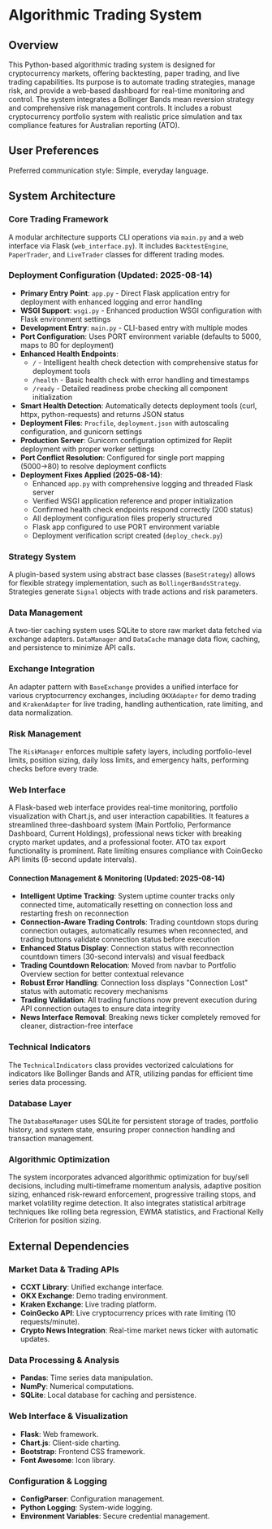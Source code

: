 # Algorithmic Trading System

## Overview

This Python-based algorithmic trading system is designed for cryptocurrency markets, offering backtesting, paper trading, and live trading capabilities. Its purpose is to automate trading strategies, manage risk, and provide a web-based dashboard for real-time monitoring and control. The system integrates a Bollinger Bands mean reversion strategy and comprehensive risk management controls. It includes a robust cryptocurrency portfolio system with realistic price simulation and tax compliance features for Australian reporting (ATO).

## User Preferences

Preferred communication style: Simple, everyday language.

## System Architecture

### Core Trading Framework
A modular architecture supports CLI operations via `main.py` and a web interface via Flask (`web_interface.py`). It includes `BacktestEngine`, `PaperTrader`, and `LiveTrader` classes for different trading modes.

### Deployment Configuration (Updated: 2025-08-14)
- **Primary Entry Point**: `app.py` - Direct Flask application entry for deployment with enhanced logging and error handling
- **WSGI Support**: `wsgi.py` - Enhanced production WSGI configuration with Flask environment settings
- **Development Entry**: `main.py` - CLI-based entry with multiple modes
- **Port Configuration**: Uses PORT environment variable (defaults to 5000, maps to 80 for deployment)
- **Enhanced Health Endpoints**: 
  - `/` - Intelligent health check detection with comprehensive status for deployment tools
  - `/health` - Basic health check with error handling and timestamps
  - `/ready` - Detailed readiness probe checking all component initialization
- **Smart Health Detection**: Automatically detects deployment tools (curl, httpx, python-requests) and returns JSON status
- **Deployment Files**: `Procfile`, `deployment.json` with autoscaling configuration, and gunicorn settings
- **Production Server**: Gunicorn configuration optimized for Replit deployment with proper worker settings
- **Port Conflict Resolution**: Configured for single port mapping (5000→80) to resolve deployment conflicts
- **Deployment Fixes Applied (2025-08-14)**:
  - Enhanced `app.py` with comprehensive logging and threaded Flask server
  - Verified WSGI application reference and proper initialization
  - Confirmed health check endpoints respond correctly (200 status)
  - All deployment configuration files properly structured
  - Flask app configured to use PORT environment variable
  - Deployment verification script created (`deploy_check.py`)

### Strategy System
A plugin-based system using abstract base classes (`BaseStrategy`) allows for flexible strategy implementation, such as `BollingerBandsStrategy`. Strategies generate `Signal` objects with trade actions and risk parameters.

### Data Management
A two-tier caching system uses SQLite to store raw market data fetched via exchange adapters. `DataManager` and `DataCache` manage data flow, caching, and persistence to minimize API calls.

### Exchange Integration
An adapter pattern with `BaseExchange` provides a unified interface for various cryptocurrency exchanges, including `OKXAdapter` for demo trading and `KrakenAdapter` for live trading, handling authentication, rate limiting, and data normalization.

### Risk Management
The `RiskManager` enforces multiple safety layers, including portfolio-level limits, position sizing, daily loss limits, and emergency halts, performing checks before every trade.

### Web Interface
A Flask-based web interface provides real-time monitoring, portfolio visualization with Chart.js, and user interaction capabilities. It features a streamlined three-dashboard system (Main Portfolio, Performance Dashboard, Current Holdings), professional news ticker with breaking crypto market updates, and a professional footer. ATO tax export functionality is prominent. Rate limiting ensures compliance with CoinGecko API limits (6-second update intervals).

#### Connection Management & Monitoring (Updated: 2025-08-14)
- **Intelligent Uptime Tracking**: System uptime counter tracks only connected time, automatically resetting on connection loss and restarting fresh on reconnection
- **Connection-Aware Trading Controls**: Trading countdown stops during connection outages, automatically resumes when reconnected, and trading buttons validate connection status before execution
- **Enhanced Status Display**: Connection status with reconnection countdown timers (30-second intervals) and visual feedback
- **Trading Countdown Relocation**: Moved from navbar to Portfolio Overview section for better contextual relevance
- **Robust Error Handling**: Connection loss displays "Connection Lost" status with automatic recovery mechanisms
- **Trading Validation**: All trading functions now prevent execution during API connection outages to ensure data integrity
- **News Interface Removal**: Breaking news ticker completely removed for cleaner, distraction-free interface

### Technical Indicators
The `TechnicalIndicators` class provides vectorized calculations for indicators like Bollinger Bands and ATR, utilizing pandas for efficient time series data processing.

### Database Layer
The `DatabaseManager` uses SQLite for persistent storage of trades, portfolio history, and system state, ensuring proper connection handling and transaction management.

### Algorithmic Optimization
The system incorporates advanced algorithmic optimization for buy/sell decisions, including multi-timeframe momentum analysis, adaptive position sizing, enhanced risk-reward enforcement, progressive trailing stops, and market volatility regime detection. It also integrates statistical arbitrage techniques like rolling beta regression, EWMA statistics, and Fractional Kelly Criterion for position sizing.

## External Dependencies

### Market Data & Trading APIs
- **CCXT Library**: Unified exchange interface.
- **OKX Exchange**: Demo trading environment.
- **Kraken Exchange**: Live trading platform.
- **CoinGecko API**: Live cryptocurrency prices with rate limiting (10 requests/minute).
- **Crypto News Integration**: Real-time market news ticker with automatic updates.

### Data Processing & Analysis
- **Pandas**: Time series data manipulation.
- **NumPy**: Numerical computations.
- **SQLite**: Local database for caching and persistence.

### Web Interface & Visualization
- **Flask**: Web framework.
- **Chart.js**: Client-side charting.
- **Bootstrap**: Frontend CSS framework.
- **Font Awesome**: Icon library.

### Configuration & Logging
- **ConfigParser**: Configuration management.
- **Python Logging**: System-wide logging.
- **Environment Variables**: Secure credential management.